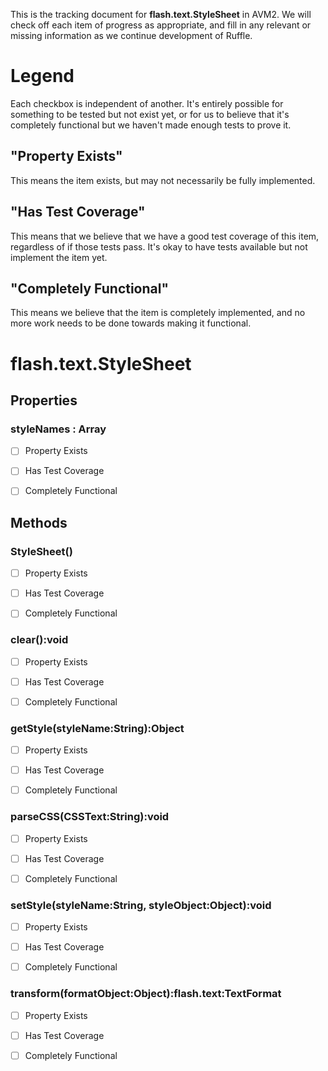 This is the tracking document for **flash.text.StyleSheet** in AVM2. We will check off each item of progress as appropriate, and fill in any relevant or missing information as we continue development of Ruffle.
# Legend

Each checkbox is independent of another. It's entirely possible for something to be tested but not exist yet, or for us to believe that it's completely functional but we haven't made enough tests to prove it.
## "Property Exists"

This means the item exists, but may not necessarily be fully implemented.
## "Has Test Coverage"

This means that we believe that we have a good test coverage of this item, regardless of if those tests pass. It's okay to have tests available but not implement the item yet.
## "Completely Functional"

This means we believe that the item is completely implemented, and no more work needs to be done towards making it functional.
# flash.text.StyleSheet
## Properties
### styleNames : Array

* [ ] Property Exists

* [ ] Has Test Coverage

* [ ] Completely Functional


## Methods
### StyleSheet()

* [ ] Property Exists

* [ ] Has Test Coverage

* [ ] Completely Functional


### clear():void

* [ ] Property Exists

* [ ] Has Test Coverage

* [ ] Completely Functional


### getStyle(styleName:String):Object

* [ ] Property Exists

* [ ] Has Test Coverage

* [ ] Completely Functional


### parseCSS(CSSText:String):void

* [ ] Property Exists

* [ ] Has Test Coverage

* [ ] Completely Functional


### setStyle(styleName:String, styleObject:Object):void

* [ ] Property Exists

* [ ] Has Test Coverage

* [ ] Completely Functional


### transform(formatObject:Object):flash.text:TextFormat

* [ ] Property Exists

* [ ] Has Test Coverage

* [ ] Completely Functional